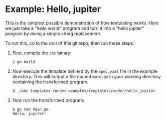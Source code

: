 # Example: Hello, jupiter

This is the simplest possible demonstration of how templating works. Here we
just take a "hello world" program and turn it into a "hello jupiter" program
by doing a simple string replacement.

To run this, cd to the root of this git repo, then run these steps:

1. First, compile the `abc` binary:

    ```shell
    $ go build
    ```

2. Now execute the template defined by the `spec.yaml` file in the example directory.
This will output a file named `main.go` in your working directory containing
the transformed program.

    ```shell
    $ ./abc templates render examples/templates/render/hello_jupiter
    ```
    
1. Now run the transformed program:

    ```shell
    $ go run main.go
    Hello, jupiter!
    ```
